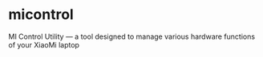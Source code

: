 # micontrol
MI Control Utility — a tool designed to manage various hardware functions of your XiaoMi laptop
